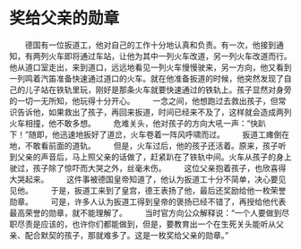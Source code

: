 # 奖给父亲的勋章
　　德国有一位扳道工，他对自己的工作十分地认真和负责。有一次，他接到通知，有两列火车即将通过车站，让他为其中一列火车改道，另一列火车改道而行。他从道口室走出，来到道口，远远地看见一列火车慢慢驶来，另一方向，他又看到一列鸣着汽笛准备快速通过道口的火车。就在他准备扳道的时候，他突然发现了自己的儿子站在铁轨里玩，刚好是那条火车就要快速通过的铁轨上。孩子显然对身旁的一切一无所知，他玩得十分开心。 
　　一念之间，他想跑过去救出孩子，但常识告诉他，如果救出了孩子，再回来扳道，时间已经来不及了，这样就会造成两列火车相撞，他不敢多想。 
　　危难关头，他对孩子的方向大吼一声：“快趴下！”随即，他迅速地扳好了道岔，火车卷着一阵风呼啸而过。 
　　扳道工瘫倒在地，不敢看前面的道轨。 
　　但是，火车过后，他的孩子还活着。原来，孩子听到父亲的声音后，马上照父亲的话做了，赶紧趴在了铁轨中间。火车从孩子的身上驶过，孩子除了惊吓而大哭之外，丝毫未伤。 
　　这位父亲抱着孩子，也欣喜得大哭起来。 
　　这件事被德国皇帝知道了，他认为扳道工十分不简单，决心要见见他。 
　　于是，扳道工来到了皇宫，德王表扬了他，最后还奖励给他一枚荣誉勋章。 
　　可是，许多人认为扳道工得到皇帝的褒扬已经不错了，再授给他代表最高荣誉的勋章，就不能理解了。 
　　当时官方向公众解释说：“一个人要做到尽职尽责是应该的，也许你们都能做到，但是，要教育出一个在生死关头能听从父亲、配合默契的孩子，那就难多了。这是一枚奖给父亲的勋章。”
 